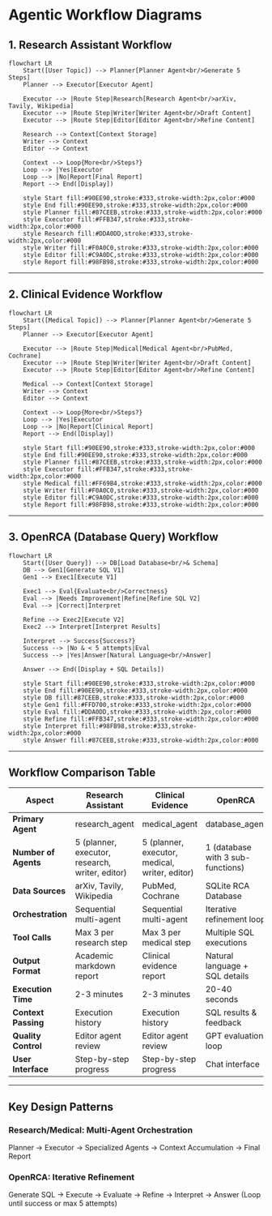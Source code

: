 # Agentic Workflow Diagrams

## 1. Research Assistant Workflow

```mermaid
flowchart LR
    Start([User Topic]) --> Planner[Planner Agent<br/>Generate 5 Steps]
    Planner --> Executor[Executor Agent]

    Executor --> |Route Step|Research[Research Agent<br/>arXiv, Tavily, Wikipedia]
    Executor --> |Route Step|Writer[Writer Agent<br/>Draft Content]
    Executor --> |Route Step|Editor[Editor Agent<br/>Refine Content]

    Research --> Context[Context Storage]
    Writer --> Context
    Editor --> Context

    Context --> Loop{More<br/>Steps?}
    Loop --> |Yes|Executor
    Loop --> |No|Report[Final Report]
    Report --> End([Display])

    style Start fill:#90EE90,stroke:#333,stroke-width:2px,color:#000
    style End fill:#90EE90,stroke:#333,stroke-width:2px,color:#000
    style Planner fill:#87CEEB,stroke:#333,stroke-width:2px,color:#000
    style Executor fill:#FFB347,stroke:#333,stroke-width:2px,color:#000
    style Research fill:#DDA0DD,stroke:#333,stroke-width:2px,color:#000
    style Writer fill:#F0A0C0,stroke:#333,stroke-width:2px,color:#000
    style Editor fill:#C9A0DC,stroke:#333,stroke-width:2px,color:#000
    style Report fill:#98FB98,stroke:#333,stroke-width:2px,color:#000
```

---

## 2. Clinical Evidence Workflow

```mermaid
flowchart LR
    Start([Medical Topic]) --> Planner[Planner Agent<br/>Generate 5 Steps]
    Planner --> Executor[Executor Agent]

    Executor --> |Route Step|Medical[Medical Agent<br/>PubMed, Cochrane]
    Executor --> |Route Step|Writer[Writer Agent<br/>Draft Content]
    Executor --> |Route Step|Editor[Editor Agent<br/>Refine Content]

    Medical --> Context[Context Storage]
    Writer --> Context
    Editor --> Context

    Context --> Loop{More<br/>Steps?}
    Loop --> |Yes|Executor
    Loop --> |No|Report[Clinical Report]
    Report --> End([Display])

    style Start fill:#90EE90,stroke:#333,stroke-width:2px,color:#000
    style End fill:#90EE90,stroke:#333,stroke-width:2px,color:#000
    style Planner fill:#87CEEB,stroke:#333,stroke-width:2px,color:#000
    style Executor fill:#FFB347,stroke:#333,stroke-width:2px,color:#000
    style Medical fill:#FF69B4,stroke:#333,stroke-width:2px,color:#000
    style Writer fill:#F0A0C0,stroke:#333,stroke-width:2px,color:#000
    style Editor fill:#C9A0DC,stroke:#333,stroke-width:2px,color:#000
    style Report fill:#98FB98,stroke:#333,stroke-width:2px,color:#000
```

---

## 3. OpenRCA (Database Query) Workflow

```mermaid
flowchart LR
    Start([User Query]) --> DB[Load Database<br/>& Schema]
    DB --> Gen1[Generate SQL V1]
    Gen1 --> Exec1[Execute V1]

    Exec1 --> Eval{Evaluate<br/>Correctness}
    Eval --> |Needs Improvement|Refine[Refine SQL V2]
    Eval --> |Correct|Interpret

    Refine --> Exec2[Execute V2]
    Exec2 --> Interpret[Interpret Results]

    Interpret --> Success{Success?}
    Success --> |No & < 5 attempts|Eval
    Success --> |Yes|Answer[Natural Language<br/>Answer]

    Answer --> End([Display + SQL Details])

    style Start fill:#90EE90,stroke:#333,stroke-width:2px,color:#000
    style End fill:#90EE90,stroke:#333,stroke-width:2px,color:#000
    style DB fill:#87CEEB,stroke:#333,stroke-width:2px,color:#000
    style Gen1 fill:#FFD700,stroke:#333,stroke-width:2px,color:#000
    style Eval fill:#DDA0DD,stroke:#333,stroke-width:2px,color:#000
    style Refine fill:#FFB347,stroke:#333,stroke-width:2px,color:#000
    style Interpret fill:#98FB98,stroke:#333,stroke-width:2px,color:#000
    style Answer fill:#87CEEB,stroke:#333,stroke-width:2px,color:#000
```

---

## Workflow Comparison Table

| Aspect | Research Assistant | Clinical Evidence | OpenRCA |
|--------|-------------------|-------------------|----------|
| **Primary Agent** | research_agent | medical_agent | database_agent |
| **Number of Agents** | 5 (planner, executor, research, writer, editor) | 5 (planner, executor, medical, writer, editor) | 1 (database with 3 sub-functions) |
| **Data Sources** | arXiv, Tavily, Wikipedia | PubMed, Cochrane | SQLite RCA Database |
| **Orchestration** | Sequential multi-agent | Sequential multi-agent | Iterative refinement loop |
| **Tool Calls** | Max 3 per research step | Max 3 per medical step | Multiple SQL executions |
| **Output Format** | Academic markdown report | Clinical evidence report | Natural language + SQL details |
| **Execution Time** | 2-3 minutes | 2-3 minutes | 20-40 seconds |
| **Context Passing** | Execution history | Execution history | SQL results & feedback |
| **Quality Control** | Editor agent review | Editor agent review | GPT evaluation loop |
| **User Interface** | Step-by-step progress | Step-by-step progress | Chat interface |

---

## Key Design Patterns

### Research/Medical: Multi-Agent Orchestration
Planner → Executor → Specialized Agents → Context Accumulation → Final Report

### OpenRCA: Iterative Refinement
Generate SQL → Execute → Evaluate → Refine → Interpret → Answer (Loop until success or max 5 attempts)

